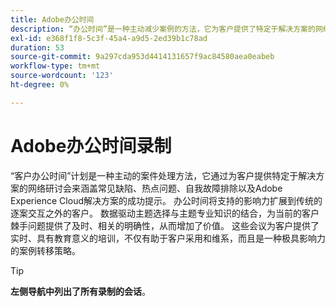 ```yaml
---
title: Adobe办公时间
description: “办公时间”是一种主动减少案例的方法，它为客户提供了特定于解决方案的网络研讨会。
exl-id: e368f1f8-5c3f-45a4-a9d5-2ed39b1c78ad
duration: 53
source-git-commit: 9a297cda953d4414131657f9ac84580aea0eabeb
workflow-type: tm+mt
source-wordcount: '123'
ht-degree: 0%

---
```


# Adobe办公时间录制

“客户办公时间”计划是一种主动的案件处理方法，它通过为客户提供特定于解决方案的网络研讨会来涵盖常见缺陷、热点问题、自我故障排除以及Adobe Experience Cloud解决方案的成功提示。 办公时间将支持的影响力扩展到传统的逐案交互之外的客户。 数据驱动主题选择与主题专业知识的结合，为当前的客户棘手问题提供了及时、相关的明确性，从而增加了价值。 这些会议为客户提供了实时、具有教育意义的培训，不仅有助于客户采用和维系，而且是一种极具影响力的案例转移策略。

>[!TIP]
>
>**左侧导航中列出了所有录制的会话**。

<!--

## Featured

<table>
  <tr>
   <td>
      <a href="2022/cross-channel.md">
      <img alt="Level up Your Cross-channel Marketing with Adobe [!DNL Campaign Classic]" src="assets/cross-channel.png"/>
      </a>
      <div>
         <a href="./2022/cross-channel.md"><strong>Level up Your Cross-channel Marketing with Adobe [!DNL Campaign Classic]</strong></a>
         <br/>
      </div>
   </td>
   <td>
      <a href="2022/integrations.md">
      <img alt="Adobe [!DNL Campaign] integrations with a marketing ecosystem" src="assets/integrations.png"/>
      </a>
      <div>
         <a href="./2022/integrations.md"><strong>Adobe [!DNL Campaign] integrations with a marketing ecosystem</strong></a>
         <br/>
      </div>
   </td>
   <td>
      <a href="2022/tips.md">
      <img alt="Time saving tips from a pro" src="./assets/tips.png"/>
      </a>
      <div>
         <a href="2022/tips.md"><strong>Time saving tips from a pro</strong></a>
         <br/>
      </div>
   </td>
</table>

-->
